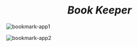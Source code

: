 <h1 align=center> <b><i>Book Keeper</i></b></h1>

![bookmark-app1](https://github.com/EaglePremNetwork/bookmark-app/assets/110186659/2fd459ce-92ee-4980-8205-a5bccd384f5d)

![bookmark-app2](https://github.com/EaglePremNetwork/bookmark-app/assets/110186659/f5d17afb-baf9-48bc-82ec-b6b0d25ff80f)
